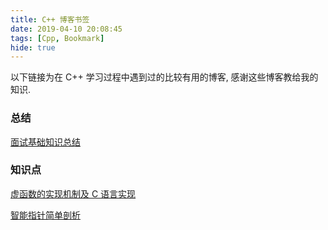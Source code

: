 ```yaml
---
title: C++ 博客书签
date: 2019-04-10 20:08:45
tags: [Cpp, Bookmark]
hide: true
---
```


以下链接为在 C++ 学习过程中遇到过的比较有用的博客, 感谢这些博客教给我的知识.

### 总结

[面试基础知识总结](<https://github.com/huihut/interview>)

### 知识点

[虚函数的实现机制及 C 语言实现](https://blog.twofei.com/496/)

[智能指针简单剖析](<http://www.cnblogs.com/lanxuezaipiao/p/4132096.html>)

